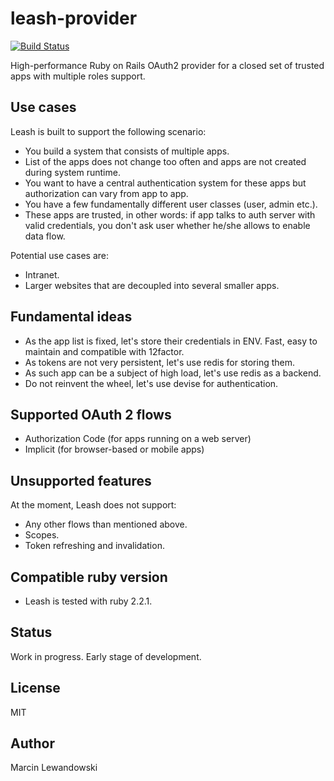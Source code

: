 # leash-provider

[![Build Status](https://travis-ci.org/mspanc/leash.svg?branch=master)](https://travis-ci.org/mspanc/leash)

High-performance Ruby on Rails OAuth2 provider for a closed set of trusted apps with multiple roles support.

## Use cases

Leash is built to support the following scenario:

* You build a system that consists of multiple apps.
* List of the apps does not change too often and apps are not created during system runtime.
* You want to have a central authentication system for these apps but authorization can vary from app to app.
* You have a few fundamentally different user classes (user, admin etc.).
* These apps are trusted, in other words: if app talks to auth server with valid credentials, you don't ask user whether he/she allows to enable data flow.

Potential use cases are:

* Intranet.
* Larger websites that are decoupled into several smaller apps.

## Fundamental ideas

* As the app list is fixed, let's store their credentials in ENV. Fast, easy to maintain and compatible with 12factor.
* As tokens are not very persistent, let's use redis for storing them.
* As such app can be a subject of high load, let's use redis as a backend.
* Do not reinvent the wheel, let's use devise for authentication.

## Supported OAuth 2 flows

* Authorization Code (for apps running on a web server)
* Implicit (for browser-based or mobile apps)

## Unsupported features

At the moment, Leash does not support:

* Any other flows than mentioned above.
* Scopes.
* Token refreshing and invalidation.

## Compatible ruby version

* Leash is tested with ruby 2.2.1.

## Status

Work in progress. Early stage of development.

## License

MIT

## Author

Marcin Lewandowski